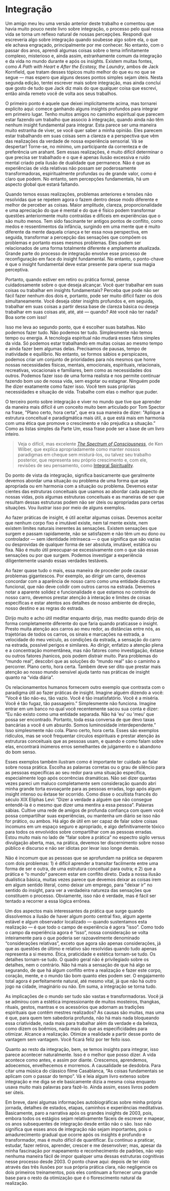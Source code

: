 # Integração

Um amigo meu leu uma versão anterior deste trabalho e comentou que havia muito pouco neste livro sobre integração, o processo pelo qual nossa vida se torna um reflexo natural de nossas percepções. Respondi que escreveria algo sobre integração quando soubesse algo sobre ela, o que ele achava engraçado, principalmente por me conhecer. No entanto, com o passar dos anos, aprendi algumas coisas sobre o tema infinitamente complexo, misterioso e, ainda assim, estranhamente comum da integração e da vida no mundo durante e após os insights. Existem muitas fontes, como _A Path with Heart_ e _After the Ecstasy, the Laundry_, ambos de Jack Kornfield, que tratam desses tópicos muito melhor do que eu no que se segue — mas espero que alguns desses pontos simples sejam úteis. Nesta segunda edição, tentei escrever mais sobre integração, mas ainda concluí que gosto de tudo que Jack diz mais do que qualquer coisa que escrevi, então ainda remeto você de volta aos seus trabalhos.

O primeiro ponto é aquele que deixei implicitamente acima, mas tornarei explícito aqui: comece ganhando alguns insights profundos para integrar em primeiro lugar. Tenho muitos amigos no caminho espiritual que parecem estar fazendo um trabalho que associo à integração, quando ainda não têm nenhum insight fundamental para integrar. Esta parece ser uma maneira muito estranha de viver, se você quer saber a minha opinião. Eles parecem estar trabalhando em suas coisas sem a clareza e a perspectiva que vêm das realizações da verdade de nossa experiência sensorial. Vá se despertar! Torne-se, no mínimo, um participante da correnteza e de preferência um arahant. Sem essas realizações, é muito difícil determinar o que precisa ser trabalhado e o que é apenas ilusão excessiva e ruído mental criado pela ilusão de dualidade que permanece. Não é que as experiências de vida relativas não possam ser poderosamente transformadoras, espiritualmente profundas ou de grande valor, como é claro que podem. No entanto, sem percepções fundamentais, há um aspecto global que estará faltando.

Quando temos essas realizações, problemas anteriores e tensões não resolvidas que se repetem agora o fazem dentro desse modo diferente e melhor de perceber as coisas. Maior amplitude, clareza, proporcionalidade e uma apreciação do que é mental e do que é físico podem transformar questões anteriormente muito contraídas e difíceis em experiências que o são muito menos. Tem sido fascinante ter antigos pontos de conflito, como medos e ressentimentos da infância, surgindo em uma mente que é muito diferente da mente daquela criança e ter essa nova perspectiva, em seguida, transformar a percepção das sensações que compõem os problemas e portanto esses mesmos problemas. Eles podem ser relacionados de uma forma totalmente diferente e amplamente atualizada. Grande parte do processo de integração envolve esse processo de reconfiguração em face do insight fundamental. No entanto, o ponto-chave é que o insight fundamental deve estar presente para operar sua magia perceptiva.

Portanto, quando estiver em retiro ou prática formal, pense cuidadosamente sobre o que deseja alcançar. Você quer trabalhar em suas coisas ou trabalhar em insights fundamentais? Perceba que pode não ser fácil fazer nenhum dos dois e, portanto, pode ser muito difícil fazer os dois simultaneamente. Você deseja obter insights profundos e, em seguida, trabalhar em suas coisas a partir dessa base de clareza básica ou deseja trabalhar em suas coisas até, até, até — quando? Até você não ter nada? Boa sorte com isso!

Isso me leva ao segundo ponto, que é escolher suas batalhas. Não podemos fazer tudo. Não podemos ter tudo. Simplesmente não temos tempo ou energia. A tecnologia espiritual não mudará esses fatos simples da vida. Só podemos estar trabalhando em muitas coisas ao mesmo tempo e ainda fazer bem algumas delas. Precisamos de pausas, tempo de inatividade e equilíbrio. No entanto, se formos sábios e perspicazes, podemos criar um conjunto de prioridades para nós mesmos que honre nossas necessidades físicas, mentais, emocionais, espirituais, relacionais, recreativas, vocacionais e familiares, bem como as necessidades dos outros. Podemos fazer isso de uma forma realista e nos permite continuar fazendo bom uso de nossa vida, sem esgotar ou estagnar. Ninguém pode lhe dizer exatamente como fazer isso. Você tem suas próprias necessidades e situação de vida. Trabalhe com elas o melhor que puder.

O terceiro ponto sobre integração e viver no mundo que tive que aprender da maneira mais difícil é um conceito muito bem articulado por Tom Spector na frase, "Plano certo, hora certa", que era sua maneira de dizer: "Aplique a estrutura conceitual e paradigmática mais útil, a que está mais em harmonia com uma ética que promove o crescimento e não prejudica a situação.” Como as listas simples da Parte Um, essa frase pode ser a base de um livro inteiro. 

> Veja o difícil, mas excelente [_The Spectrum of Consciousness_](http://www.atpweb.org/jtparchive/trps-07-75-02-105.pdf), de Ken Wilber, que explica apropriadamente como manter nossos paradigmas em cheque sem misturá-los, ou talvez seu trabalho posterior, que representa seu próprio crescimento e, com ele, revisões de seu pensamento, como [Integral Spirituality](https://www.shambhala.com/integral-spirituality-818.html).

Do ponto de vista da integração, significa basicamente que geralmente devemos abordar uma situação ou problema de uma forma que seja apropriada ou em harmonia com a situação ou problema. Devemos estar cientes das estruturas conceituais que usamos ao abordar cada aspecto de nossas vidas, pois algumas estruturas conceituais e as maneiras de ser que resultam dessas estruturas podem não ser úteis ou apropriadas para certas situações. Vou ilustrar isso por meio de alguns exemplos.

Ao fazer práticas de insight, é útil aceitar algumas coisas. Devemos aceitar que nenhum corpo fixo e imutável existe, nem tal mente existe, nem existem limites naturais inerentes às sensações. Existem sensações que surgem e passam rapidamente, não se satisfazem e não têm um eu dono ou controlador — sem identidade intrínseca — o que significa que são vazias ou desprovidas de qualquer forma de ser absoluta, imutável, estática ou fixa. Não é muito útil preocupar-se excessivamente com o que são essas sensações ou por que surgem. Podemos investigar a experiência diligentemente usando essas verdades testáveis.

Ao fazer quase tudo o mais, essa maneira de proceder pode causar problemas gigantescos. Por exemplo, ao dirigir um carro, devemos concordar com a aparência de nosso carro como uma entidade discreta e funcional, que não deve colidir com outros carros na estrada. Devemos notar a aparente solidez e funcionalidade e que estamos no controle de nosso carro, devemos prestar atenção à interação e limites de coisas específicas e estar atentos aos detalhes de nosso ambiente de direção, nosso destino e as regras do estrada.

Dirijo muito e acho útil meditar enquanto dirijo, mas medito quando dirijo de forma completamente diferente do que faria quando praticasse o insight. Presto muita atenção aos carros ao meu redor, as distâncias entre nós, as trajetórias de todos os carros, os sinais e marcações na estrada, a velocidade do meu veículo, as condições da estrada, a sensação do carro na estrada, possível perigos e similares. Ao dirigir, enfatizo a atenção plena e a concentração momentânea, mas não fatores como investigação, êxtase ou outros fatores jhanicos, pois podem distrair muito. Para problemas do “mundo real”, descobri que as soluções do “mundo real” são o caminho a percorrer. Plano certo, hora certa. Também deve ser dito que prestar mais atenção ao nosso mundo sensível ajuda tanto nas práticas de insight quanto na “vida diária”.

Os relacionamentos humanos fornecem outro exemplo que contrasta com o paradigma útil ao fazer práticas de insight. Imagine alguém dizendo a você: “Você é tão não-eu, tão vazio. Você é tão insatisfatório. Você é a miséria. Você é tão fugaz, tão passageiro.” Simplesmente não funciona. Imagine entrar em um banco no qual você recentemente sacou sua conta e dizer: “Eu não existo como uma entidade separada. Não há 'eu' ou 'meu' que possa ser encontrado. Portanto, toda essa conversa de que devo taxas bancárias a você é um absurdo. Somos luminosidade interdependente.” Isso simplesmente não cola. Plano certo, hora certa. Esses são exemplos ridículos, mas se você frequentar círculos espirituais e prestar atenção às estruturas conceituais que as pessoas usam, e quando e como falam sobre elas, encontrará inúmeros erros semelhantes de julgamento e o abandono do bom senso.

Esses exemplos também ilustram como é importante ter cuidado ao falar sobre nossa prática. Escolha as palavras corretas ou o grau de silêncio para as pessoas específicas ao seu redor para uma situação específica, especialmente logo após ocorrências dramáticas. Não sei dizer quantas vezes pareci um maluco completamente sem consideração quando abri minha grande torta esvoaçante para as pessoas erradas, logo após algum insight intenso ou êxtase ter ocorrido. Como disse o ocultista francês do século XIX Eliphas Levi: “Dizer a verdade a alguém que não consegue entendê-la é o mesmo que dizer uma mentira a essa pessoa”. Palavras sábias. Cultive uma rede de amigos de profunda confiança com quem você possa compartilhar suas experiências, ou mantenha um diário se isso não for prático, ou ambos. Há algo de útil em ser capaz de falar sobre coisas incomuns em um espaço seguro e apropriado, e algo definitivamente tóxico para todos os envolvidos sobre compartilhar com as pessoas erradas. Estou muito mais no lado de “falar sobre a prática” no espectro sigilo versus divulgação aberta, mas, na prática, devemos ter discernimento sobre nosso público e discurso e não ser idiotas por levar isso longe demais.

Não é incomum que as pessoas que se aprofundam na prática se deparem com dois problemas: 1) é difícil aprender a transitar facilmente entre uma forma de ser e outra, de uma estrutura conceitual para outra; e 2) que a prática e “o mundo” parecem estar em conflito direto. Dada a nossa ilusão dualística básica, muitas vezes parece que devemos deixar as coisas irem em algum sentido literal, como deixar um emprego, para "deixar ir" no sentido do insight, para ver a verdadeira natureza das sensações que constituem o processo. Obviamente, isso não é verdade, mas é fácil ser tentado a recorrer a essa lógica errônea.

Um dos aspectos mais interessantes da prática que surge quando dissolvemos a ilusão de haver algum ponto central fixo, algum agente estável e algum observador localizado — quando sustentamos esta realização — é que todo o campo de experiência é agora "isso”. Como todo o campo da experiência agora é “isso”, nossa consideração se volta inteiramente para o que poderia ser razoavelmente denominado “considerações relativas”, exceto que agora são apenas considerações, já que as questões de último e relativo são resolvidas quando tudo apenas representa a si mesmo. Ética, praticidade e estética tornam-se tudo. Os detalhes tornam-se tudo. O quadro geral não é privilegiado sobre os detalhes, nem o contrário. Não há mais a sensação de que há algo se segurando, de que há algum conflito entre a realização e fazer este corpo, coração, mente, e o mundo tão bom quanto eles podem ser. O engajamento total agora é perfeitamente natural, até mesmo vital, já que não há outro jogo na cidade, imaginário ou não. Em suma, a integração se torna tudo.

As implicações de o mundo ser tudo são vastas e transformadoras. Você já se admirou com a estética impressionante de muitos mosteiros, thangkas, rituais, gestos, mantras e os acessórios que adornam as tradições espirituais que contêm mestres realizados? As causas são muitas, mas uma é que, para quem tem sabedoria profunda, não há mais nada bloqueando essa criatividade, nada mais para trabalhar além da verdade e da beleza, como dizem os boêmios, nada mais do que as especificidades para otimizar. Alcance a realização. Otimize a realidade a partir desse ponto de vantagem sem vantagem. Você ficará feliz por ter feito isso.

Quanto ao resto da integração, bem, se temos insights para integrar, isso parece acontecer naturalmente. Isso é o melhor que posso dizer. A vida acontece como antes, e assim por diante. Crescemos, aprendemos, adoecemos, envelhecemos e morremos. A causalidade se desdobra. Para citar uma música do clássico filme Casablanca, “As coisas fundamentais se aplicam com o passar do tempo”. Vá e leia algum livro extenso sobre integração e me diga se ele basicamente dizia a mesma coisa enquanto usava muito mais palavras para fazê-lo. Ainda assim, esses livros podem ser úteis.

Em breve, darei algumas informações autobiográficas sobre minha própria jornada, detalhes de estados, etapas, caminhos e experiências meditativas. Basicamente, paro a narrativa após os grandes insights de 2003, pois, embora todos os estágios sejam relativamente fáceis de escrever e mapear, os anos subsequentes de integração desde então não o são. Isso não significa que esses anos de integração não sejam importantes, pois o amadurecimento gradual que ocorre após os insights é profundo e transformador, mas é muito difícil de quantificar. Eu continuo a praticar, estudar, fazer retiros, aprender, crescer e me desenvolver; mas, apesar da minha fascinação por mapeamento e reconhecimento de padrões, não vejo nenhuma maneira fácil de impor qualquer uma dessas estruturas cognitivas nesse processo desde 2003. O ponto chave aqui: depois de ter visto através das três ilusões por sua própria prática clara, não negligencie os dois primeiros treinamentos, pois eles continuam a fornecer uma grande base para o resto da otimização que é o florescimento natural da realização.
